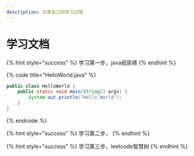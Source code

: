 ```yaml
---
description: 记录自己的学习过程
---
```


# 学习文档

{% hint style="success" %}
 学习第一步，java纸尿裤
{% endhint %}

{% code title="HelloWorld.java" %}
```java
public class HelloWorld {
    public static void main(String[] args) {
        System.out.println("Hello World");
    }
}
```
{% endcode %}

{% hint style="success" %}
 学习第二步，
{% endhint %}



{% hint style="success" %}
学习第三步，leetcode智慧树
{% endhint %}

